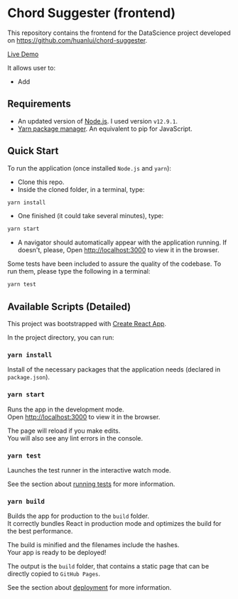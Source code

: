 
# Chord Suggester (frontend)

This repository contains the frontend for the DataScience project developed on https://github.com/huanlui/chord-suggester. 

[Live Demo](http://huanlui.github.io)

It allows user to:
- Add

## Requirements

* An updated version of [Node.js](https://nodejs.org/es/download/). I used version `v12.9.1`. 
* [Yarn package manager](https://yarnpkg.com/es-ES/docs/install). An equivalent to pip for JavaScript. 

## Quick Start

To run the application (once installed `Node.js` and `yarn`):

- Clone this repo.
- Inside the cloned folder, in a terminal, type:

```bash
yarn install
```
- One finished (it could take several minutes), type:

```bash
yarn start
```

- A navigator should automatically appear with the application running. If doesn't, please, Open [http://localhost:3000](http://localhost:3000) to view it in the browser.

Some tests have been included to assure the quality of the codebase. To run them, please type the following in a terminal:

```bash
yarn test
```

## Available Scripts (Detailed)

This project was bootstrapped with [Create React App](https://github.com/facebook/create-react-app).

In the project directory, you can run:

### `yarn install`

Install of the necessary packages that the application needs (declared in `package.json`).

### `yarn start`

Runs the app in the development mode.<br />
Open [http://localhost:3000](http://localhost:3000) to view it in the browser.

The page will reload if you make edits.<br />
You will also see any lint errors in the console.

### `yarn test`

Launches the test runner in the interactive watch mode.<br />

See the section about [running tests](https://facebook.github.io/create-react-app/docs/running-tests) for more information.

### `yarn build`

Builds the app for production to the `build` folder.<br />
It correctly bundles React in production mode and optimizes the build for the best performance.

The build is minified and the filenames include the hashes.<br />
Your app is ready to be deployed! 

The output is the `build` folder, that contains a static page that can be directly copied to `GitHub Pages`. 

See the section about [deployment](https://facebook.github.io/create-react-app/docs/deployment) for more information.

